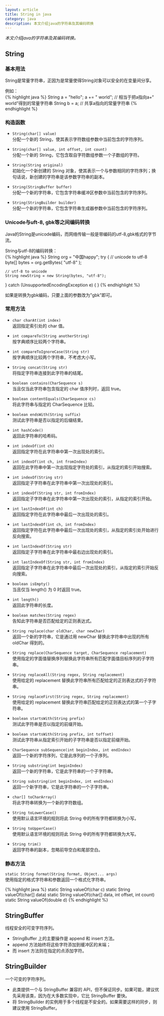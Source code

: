 ```yaml
---
layout: article
title: String in java
category: java
description: 本文介绍java的字符串及其编码转换
---
```

*本文介绍java的字符串及其编码转换。*

## String

### 基本用法

String是常量字符串，正因为是常量使得String对象可以安全的在变量间分享。

例如：  
{% highlight java %}
String a = "hello";
a += " world";	// 相当于把a指向a+“ world”得到的常量字符串
String b = a; 	// 共享a指向的常量字符串
{% endhighlight %}

### 构造函数

- `String(char[] value)`  
分配一个新的 String，使其表示字符数组参数中当前包含的字符序列。 

- `String(char[] value, int offset, int count)`  
分配一个新的 String，它包含取自字符数组参数一个子数组的字符。 

- `String(String original)`  
初始化一个新创建的 String 对象，使其表示一个与参数相同的字符序列；换句话说，新创建的字符串是该参数字符串的副本。 

- `String(StringBuffer buffer)`  
分配一个新的字符串，它包含字符串缓冲区参数中当前包含的字符序列。 

- `String(StringBuilder builder)`  
分配一个新的字符串，它包含字符串生成器参数中当前包含的字符序列。


### Unicode与uft-8, gbk等之间编码转换

Java的String是unicode编码，而网络传输一般是带编码的utf-8,gbk格式的字节流。

String与utf-8的编码转换：  
{% highlight java %}
String org = "中国happy";
try {
	// unicode to utf-8
	byte[] bytes = org.getBytes( "utf-8" );
	
	// utf-8 to unicode
	String newString = new String(bytes, "utf-8");

} 
catch (UnsupportedEncodingException e) {
}
{% endhighlight %}

如果是转换为gbk编码，只要上面的参数改为”gbk”即可。


### 常用方法

- `char charAt(int index)`   
返回指定索引处的 char 值。   

- `int compareTo(String anotherString)`   
按字典顺序比较两个字符串。   

- `int compareToIgnoreCase(String str)`   
按字典顺序比较两个字符串，不考虑大小写。   

- `String concat(String str)`   
将指定字符串连接到此字符串的结尾。   

- `boolean contains(CharSequence s)`   
当且仅当此字符串包含指定的 char 值序列时，返回 true。   

- `boolean contentEquals(CharSequence cs)`   
将此字符串与指定的 CharSequence 比较。   

- `boolean endsWith(String suffix)`   
测试此字符串是否以指定的后缀结束。   

- `int hashCode()`   
返回此字符串的哈希码。   

- `int indexOf(int ch)`  
返回指定字符在此字符串中第一次出现处的索引。   
- `int indexOf(int ch, int fromIndex)`   
返回在此字符串中第一次出现指定字符处的索引，从指定的索引开始搜索。   
- `int indexOf(String str)`   
返回指定子字符串在此字符串中第一次出现处的索引。   
- `int indexOf(String str, int fromIndex)`     
返回指定子字符串在此字符串中第一次出现处的索引，从指定的索引开始。   

- `int lastIndexOf(int ch)`   
返回指定字符在此字符串中最后一次出现处的索引。   
- `int lastIndexOf(int ch, int fromIndex)`   
返回指定字符在此字符串中最后一次出现处的索引，从指定的索引处开始进行反向搜索。   
- `int lastIndexOf(String str)`  
返回指定子字符串在此字符串中最右边出现处的索引。   
- `int lastIndexOf(String str, int fromIndex)`   
返回指定子字符串在此字符串中最后一次出现处的索引，从指定的索引开始反向搜索。   

- `boolean isEmpty()`  
当且仅当 length() 为 0 时返回 true。   

- `int length()`  
返回此字符串的长度。   

- `boolean matches(String regex)`  
告知此字符串是否匹配给定的正则表达式。   

- `String replace(char oldChar, char newChar)`  
返回一个新的字符串，它是通过用 newChar 替换此字符串中出现的所有 oldChar 得到的。   
- `String replace(CharSequence target, CharSequence replacement)`   
使用指定的字面值替换序列替换此字符串所有匹配字面值目标序列的子字符串。   

- `String replaceAll(String regex, String replacement)`  
使用给定的 replacement 替换此字符串所有匹配给定的正则表达式的子字符串。   

- `String replaceFirst(String regex, String replacement)`  
使用给定的 replacement 替换此字符串匹配给定的正则表达式的第一个子字符串。   

- `boolean startsWith(String prefix)`  
测试此字符串是否以指定的前缀开始。   
- `boolean startsWith(String prefix, int toffset)`   
测试此字符串从指定索引开始的子字符串是否以指定前缀开始。   

- `CharSequence subSequence(int beginIndex, int endIndex)`  
返回一个新的字符序列，它是此序列的一个子序列。   

- `String substring(int beginIndex)`  
返回一个新的字符串，它是此字符串的一个子字符串。   
- `String substring(int beginIndex, int endIndex)`   
返回一个新字符串，它是此字符串的一个子字符串。   

- `char[] toCharArray()`  
将此字符串转换为一个新的字符数组。   

- `String toLowerCase()`   
使用默认语言环境的规则将此 String 中的所有字符都转换为小写。   

- `String toUpperCase()`  
使用默认语言环境的规则将此 String 中的所有字符都转换为大写。   

- `String trim()`  
返回字符串的副本，忽略前导空白和尾部空白。   

### 静态方法

`static String format(String format, Object... args)`   
使用指定的格式字符串和参数返回一个格式化字符串。   

{% highlight java %}
static String valueOf(char c) 
static String valueOf(char[] data) 
static String valueOf(char[] data, int offset, int count) 
static String valueOf(double d) 
{% endhighlight %}


## StringBuffer

线程安全的可变字符序列。

- StringBuffer 上的主要操作是 append 和 insert 方法。
- append 方法始终将这些字符添加到缓冲区的末端；
- 而 insert 方法则在指定的点添加字符。 


## StringBuilder

一个可变的字符序列。

- 此类提供一个与 StringBuffer 兼容的 API，但不保证同步。如果可能，建议优先采用该类，因为在大多数实现中，它比 StringBuffer 要快。 
- 将 StringBuilder 的实例用于多个线程是不安全的。如果需要这样的同步，则建议使用 StringBuffer。 

